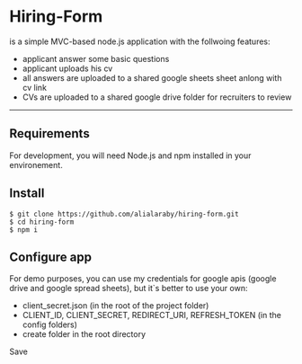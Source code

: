 # Hiring-Form

is a simple MVC-based node.js application with the follwoing features:

- applicant answer some basic questions
- applicant uploads his cv
- all answers are uploaded to a shared google sheets sheet anlong with cv link
- CVs are uploaded to a shared google drive folder for recruiters to review

---
## Requirements

For development, you will need Node.js and npm installed in your environement.

## Install

    $ git clone https://github.com/alialaraby/hiring-form.git
    $ cd hiring-form
    $ npm i

## Configure app

For demo purposes, you can use my credentials for google apis (google drive and google spread sheets),
but it`s better to use your own:

- client_secret.json (in the root of the project folder)
- CLIENT_ID, CLIENT_SECRET, REDIRECT_URI, REFRESH_TOKEN (in the config folders)
- create <attachment> folder in the root directory

 Save